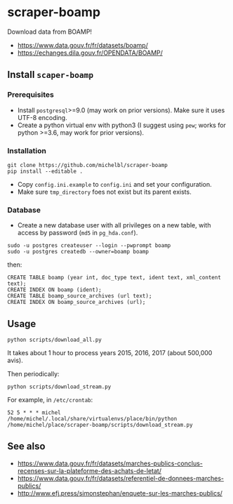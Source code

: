 # scraper-boamp

Download data from BOAMP!
* https://www.data.gouv.fr/fr/datasets/boamp/
* https://echanges.dila.gouv.fr/OPENDATA/BOAMP/


## Install `scaper-boamp`

### Prerequisites

* Install `postgresql`>=9.0 (may work on prior versions). Make sure it uses UTF-8 encoding.
* Create a python virtual env with python3 (I suggest using `pew`; works for python >=3.6, may work for prior versions).


### Installation

```
git clone https://github.com/michelbl/scraper-boamp
pip install --editable .
```
* Copy `config.ini.example` to `config.ini` and set your configuration.
* Make sure `tmp_directory` foes not exist but its parent exists.

### Database

* Create a new database user with all privileges on a new table, with access by password (`md5` in `pg_hda.conf`).

```
sudo -u postgres createuser --login --pwprompt boamp
sudo -u postgres createdb --owner=boamp boamp
```

then:

```
CREATE TABLE boamp (year int, doc_type text, ident text, xml_content text);
CREATE INDEX ON boamp (ident);
CREATE TABLE boamp_source_archives (url text);
CREATE INDEX ON boamp_source_archives (url);
```


## Usage

```
python scripts/download_all.py
```

It takes about 1 hour to process years 2015, 2016, 2017 (about 500,000 avis).

Then periodically:

```
python scripts/download_stream.py
```

For example, in `/etc/crontab`:

```
52 5 * * * michel /home/michel/.local/share/virtualenvs/place/bin/python /home/michel/place/scraper-boamp/scripts/download_stream.py
```


## See also

* https://www.data.gouv.fr/fr/datasets/marches-publics-conclus-recenses-sur-la-plateforme-des-achats-de-letat/
* https://www.data.gouv.fr/fr/datasets/referentiel-de-donnees-marches-publics/
* http://www.efj.press/simonstephan/enquete-sur-les-marches-publics/
